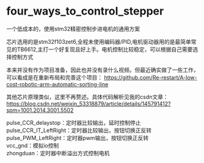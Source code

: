 # four_ways_to_control_stepper
一个低成本的，使用stm32精密控制步进电机的通用方案<br>

芯片选用的是stm32f103zet6,全程未使用编码器/PID,电机驱动器用的是最简单常见的TB6612,主打一个好复现且好上手。电机控制比较稳定，可以根据自己需要选择控制方式<br>

本来并没有作为项目准备，因此也并没有录什么视频。但最近确实做了一些工作，可以看成是在重新布局和完善这个项目：
https://github.com/Re-restart/A-low-cost-robotic-arm-automatic-sorting-line<br>

其他芯片原理类似，这里不再赘述。具体代码解析见我的csdn文章：
https://blog.csdn.net/weixin_53318879/article/details/145791412?spm=1001.2014.3001.5502


pulse_CCR_delaystop：定时器比较输出，延时控制停止<br>
pulse_CCR_IT_LeftRight：定时器比较输出，按钮切换正反转<br>
pulse_PWM_LeftRight：定时器pwm输出，按钮切换正反转<br>
vcc_gnd：模拟io控制<br>
zhongduan：定时器中断溢出方式控制电机<br>
